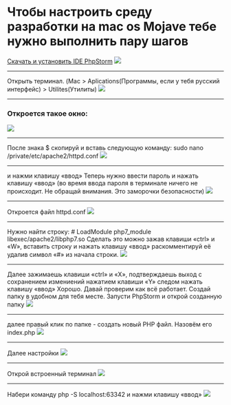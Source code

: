 # Чтобы настроить среду разработки на mac os Mojave тебе нужно выполнить пару шагов
[Скачать и установить IDE PhpStorm](https://www.jetbrains.com/phpstorm/)
![](img/1.1.png)

---

Открыть терминал. (Mac > Aplications(Программы, если у тебя русский интерфейс) > Utilites(Утилиты)
![](img/1.2.png)

---

### Откроется такое окно:
![](img/1.3.png)

---

После знака $ скопируй и вставь следующую команду:
sudo nano /private/etc/apache2/httpd.conf
![](img/1.4.png)

---

и нажми клавишу «ввод»
Теперь нужно ввести пароль и нажать клавишу «ввод»
(во время ввода пароля в терминале ничего не происходит. Не обращай внимания. Это заморочки безопасности)
![](img/1.5.png)

---

Откроется файл httpd.conf
![](img/1.6.png)

---

Нужно найти строку: # LoadModule php7_module libexec/apache2/libphp7.so
Сделать это можно зажав клавиши «ctrl» и «W», вставить строку и нажать клавишу «ввод»
раскомментируй её удалив символ «#» из начала строки.
![](img/1.7.png)

---

Далее зажимаешь клавиши «ctrl» и «Х», подтверждаешь выход с сохранением измениений нажатием клавиши «Y» следом
нажать клавишу «ввод»
Хорошо. Давай проверим как всё работает. Создай папку в удобном для тебя месте.
Запусти PhpStorm и открой созданную папку
![](img/1.8.png)

---

далее правый клик по папке - создать новый PHP файл. Назовём его index.php
![](img/1.9.png)

---

Далее настройки
![](img/1.13.png)

---

Открой встроенный терминал
![](img/1.10.png)

---

Набери команду php -S localhost:63342 
и нажми клавишу «ввод»
![](img/1.11.png)
